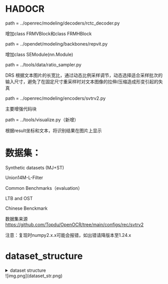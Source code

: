 # HADOCR 
path = ../openrec/modeling/decoders/rctc_decoder.py

增加class FRMVBlock和class FRMHBlock

path = ../opendet/modeling/backbones/repvit.py

增加class SEModule(nn.Module) 

path = ../tools/data/ratio_sampler.py

DRS 根据文本图片的长宽比，通过动态比例采样调节，动态选择适合采样批次的输入尺寸，避免了在固定尺寸重采样时对文本图像的拉伸/压缩造成形变引起的失真

path = ../openrec/modeling/encoders/svtrv2.py

主要增强代码块

path = ../tools/visualize.py（新增）

根据result坐标和文本，将识别结果在图片上显示

# 数据集：

Synthetic datasets (MJ+ST)

Union14M-L-Filter

Common Benchmarks（evaluation）

LTB and OST

Chinese Benckmark

数据集来源
https://github.com/Topdu/OpenOCR/tree/main/configs/rec/svtrv2

注意：复现时numpy2.x.x可能会报错，如出错请降版本至1.24.x

# dataset_structure
<details>
<summary>dataset structure</summary>
benchmark_bctr<br>
├── benchmark_bctr_test<br>
│  　　├── document_test<br>
│   　　├── handwriting_test<br>
│   　　├── scene_test<br>
│   　　└── web_test<br>
└── benchmark_bctr_train<br>
　　    ├── document_train<br>
 　　   ├── handwriting_train<br>
  　　  ├── scene_train<br>
  　 　└── web_train<br>
evaluation<br>
├── CUTE80<br>
├── IC13_857<br>
├── IC15_1811<br>
├── IIIT5k<br>
├── SVT<br>
└── SVTP<br>
filter_jsonl_mmocr0.x<br>
ltb<br>
OST<br>
├── heavy<br>
└── weak<br>
synth<br>
├── MJ<br>
│　　├── test<br>
│　　├── train<br>
│　　└── val<br>
└── ST<br>
test<br>
├── ArT<br>
├── COCOv1.4<br>
├── CUTE80<br>
├── IC13_1015<br>
├── IC13_1095<br>
├── IC13_857<br>
├── IC15_1811<br>
├── IC15_2077<br>
├── IIIT5k<br>
├── SVT<br>
├── SVTP<br>
└── Uber<br>
train_data_set  # individual dataset<br>
u14m<br>
├── artistic<br>
├── contextless<br>
├── curve<br>
├── general<br>
├── multi_oriented<br>
├── multi_words<br>
└── salient<br>
Union14M-L-LMDB-Filtered<br>
├── filter_train_challenging<br>
├── filter_train_easy<br>
├── filter_train_hard<br>
├── filter_train_medium<br>
└── filter_train_normal<br>
</details>
![img.png](dataset_str.png)
